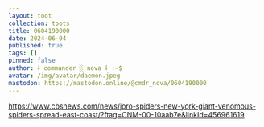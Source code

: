 ```yaml
---
layout: toot
collection: toots
title: 0604190000
date: 2024-06-04
published: true
tags: []
pinned: false
author: ⸸ commander ░ nova ⸸ :~$
avatar: /img/avatar/daemon.jpeg
mastodon: https://mastodon.online/@cmdr_nova/0604190000
---
```


https://www.cbsnews.com/news/joro-spiders-new-york-giant-venomous-spiders-spread-east-coast/?ftag=CNM-00-10aab7e&linkId=456961619
